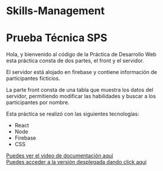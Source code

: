 # Skills-Management

<h1>Prueba Técnica SPS</h1>

Hola, y bienvenido al código de la Práctica de Desarrollo Web <br/>
esta práctica consta de dos partes, el front y el servidor.

El servidor está alojado en firebase y contiene información de <br/>
participantes ficticios. <br/>

La parte front consta de una tabla que muestra los datos del <br/>
servidor, permitiendo modificar las habilidades y buscar a los <br/>
participantes por nombre.

Esta práctica se realizó con las siguientes tecnologías:
- React
- Node
- Firebase
- CSS

<a href="https://drive.google.com/file/d/1MlPWwbqKFmX7QaneG1RfRI5FVIkonKX0/view?usp=sharing">Puedes ver el video de documentación aquí </a> <br/>
<a href="https://skills-management-frontend.vercel.app/">Puedes acceder a la versión desplegada dando click aquí </a>

